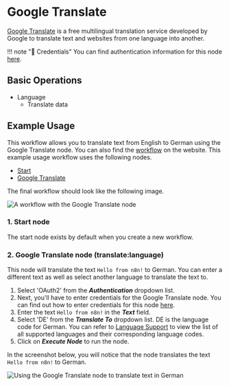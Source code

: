 # Google Translate

[Google Translate](https://translate.google.com/) is a free multilingual translation service developed by Google to translate text and websites from one language into another.

!!! note "🔑 Credentials"
    You can find authentication information for this node [here](/workflow/integrations/credentials/google/).


## Basic Operations

* Language
    * Translate data

## Example Usage

This workflow allows you to translate text from English to German using the Google Translate node. You can also find the [workflow](https://n8n.io/workflows/743) on the website. This example usage workflow uses the following nodes.
- [Start](/workflow/integrations/core-nodes/n8n-nodes-base.start/)
- [Google Translate]()

The final workflow should look like the following image.

![A workflow with the Google Translate node](/_images/integrations/nodes/googletranslate/workflow.png)

### 1. Start node

The start node exists by default when you create a new workflow.

### 2. Google Translate node (translate:language)

This node will translate the text `Hello from n8n!` to German. You can enter a different text as well as select another language to translate the text to.

1. Select 'OAuth2' from the ***Authentication*** dropdown list.
2. Next, you'll have to enter credentials for the Google Translate node. You can find out how to enter credentials for this node [here](/workflow/integrations/credentials/google/).
3. Enter the text `Hello from n8n!` in the ***Text*** field.
4. Select 'DE' from the ***Translate To*** dropdown list. DE is the language code for German. You can refer to [Language Support](https://cloud.google.com/translate/docs/languages) to view the list of all supported languages and their corresponding language codes.
5. Click on ***Execute Node*** to run the node.

In the screenshot below, you will notice that the node translates the text `Hello from n8n!` to German.

![Using the Google Translate node to translate text in German](/_images/integrations/nodes/googletranslate/googletranslate_node.png)
